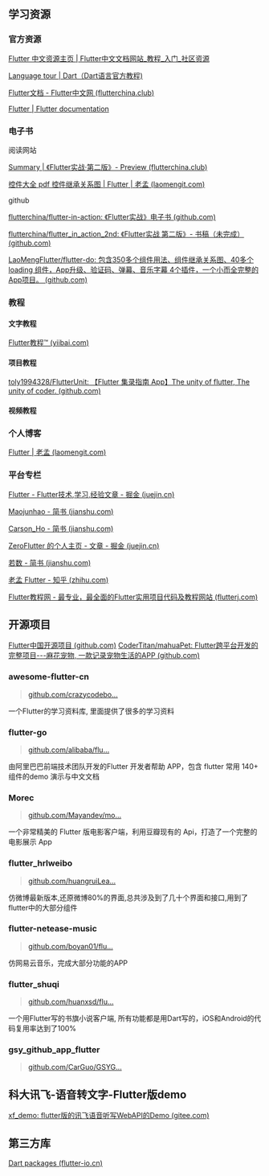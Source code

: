 ## 学习资源

### 官方资源

[Flutter 中文资源主页 | Flutter中文文档网站_教程_入门_社区资源](https://flutter.cn/)

[Language tour | Dart（Dart语言](https://dart.dev/guides/language/language-tour)[官方教程)](https://link.juejin.cn/?target=https%3A%2F%2Fwww.dartlang.org%2Fguides%2Flanguage%2Flanguage-tour "https://www.dartlang.org/guides/language/language-tour")

[Flutter文档 - Flutter中文网 (flutterchina.club)](https://flutterchina.club/docs/)

[Flutter | Flutter documentation](https://flutter.dev/docs)

### 电子书

阅读网站

[Summary | 《Flutter实战·第二版》- Preview (flutterchina.club)](https://book.flutterchina.club/)

[控件大全 pdf 控件继承关系图 | Flutter | 老孟 (laomengit.com)](http://laomengit.com/flutter/widgets/widgets_structure.html)

github

[flutterchina/flutter-in-action: 《Flutter实战》电子书 (github.com)](https://github.com/flutterchina/flutter-in-action)

[flutterchina/flutter_in_action_2nd: 《Flutter实战 第二版》- 书稿（未完成） (github.com)](https://github.com/flutterchina/flutter_in_action_2nd)

[LaoMengFlutter/flutter-do: 包含350多个组件用法、组件继承关系图、40多个 loading 组件，App升级、验证码、弹幕、音乐字幕 4个插件，一个小而全完整的App项目。 (github.com)](https://github.com/LaoMengFlutter/flutter-do)

### 教程

#### 文字教程

[Flutter教程™ (yiibai.com)](https://www.yiibai.com/flutter)

#### 项目教程

[toly1994328/FlutterUnit: 【Flutter 集录指南 App】The unity of flutter, The unity of coder. (github.com)](https://github.com/toly1994328/FlutterUnit)

#### 视频教程

### 个人博客

[Flutter | 老孟 (laomengit.com)](http://laomengit.com/)

### 平台专栏

[Flutter - Flutter技术,学习,经验文章 - 掘金 (juejin.cn)](https://juejin.cn/tag/Flutter)

[Maojunhao - 简书 (jianshu.com)](https://www.jianshu.com/u/b4119d75f4bf)

[Carson_Ho - 简书 (jianshu.com)](https://www.jianshu.com/u/383970bef0a0)

[ZeroFlutter 的个人主页 - 文章 - 掘金 (juejin.cn)](https://juejin.cn/user/764915820276439/posts)

[若数 - 简书 (jianshu.com)](https://www.jianshu.com/u/3552acd414ac)

[老孟 Flutter - 知乎 (zhihu.com)](https://www.zhihu.com/column/c_1213471760525783040)

[Flutter教程网 - 最专业，最全面的Flutter实用项目代码及教程网站 (flutterj.com)](http://www.flutterj.com/)

## 开源项目

[Flutter中国开源项目 (github.com)](https://github.com/flutterchina)
[CoderTitan/mahuaPet: Flutter跨平台开发的完整项目---麻花宠物, 一款记录宠物生活的APP (github.com)](https://github.com/CoderTitan/mahuaPet)

### awesome-flutter-cn

> [github.com/crazycodebo…](https://github.com/crazycodeboy/awesome-flutter-cn)

一个Flutter的学习资料库, 里面提供了很多的学习资料

### flutter-go

> [github.com/alibaba/flu…](https://github.com/alibaba/flutter-go)

由阿里巴巴前端技术团队开发的Flutter 开发者帮助 APP，包含 flutter 常用 140+ 组件的demo 演示与中文文档

### Morec

> [github.com/Mayandev/mo…](https://github.com/Mayandev/morec)

一个非常精美的 Flutter 版电影客户端，利用豆瓣现有的 Api，打造了一个完整的电影展示 App

### flutter_hrlweibo

> [github.com/huangruiLea…](https://github.com/huangruiLearn/flutter_hrlweibo)

仿微博最新版本,还原微博80%的界面,总共涉及到了几十个界面和接口,用到了flutter中的大部分组件

### flutter-netease-music

> [github.com/boyan01/flu…](https://github.com/boyan01/flutter-netease-music)

仿网易云音乐，完成大部分功能的APP

### flutter_shuqi

> [github.com/huanxsd/flu…](https://github.com/huanxsd/flutter_shuqi)

一个用Flutter写的书旗小说客户端, 所有功能都是用Dart写的，iOS和Android的代码复用率达到了100%

### gsy_github_app_flutter

> [github.com/CarGuo/GSYG…](https://github.com/CarGuo/GSYGithubAPP)

## 科大讯飞-语音转文字-Flutter版demo

[xf_demo: flutter版的讯飞语音听写WebAPI的Demo (gitee.com)](https://gitee.com/xiaobug/xf_demo)

## 第三方库

[Dart packages (flutter-io.cn)](https://pub.flutter-io.cn/)
